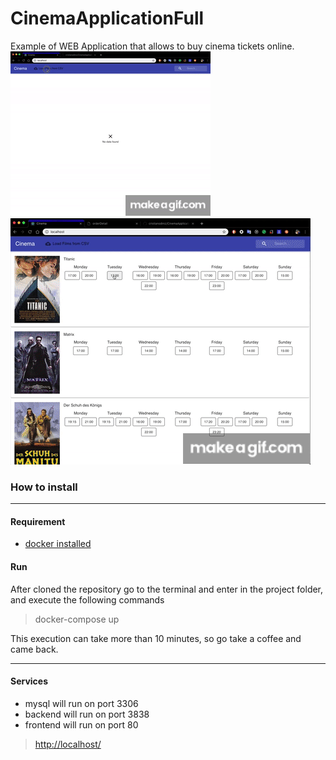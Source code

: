 # CinemaApplicationFull
Example of WEB Application that allows to buy cinema tickets online.
![](https://raw.githubusercontent.com/cristianodiniz/CinemaApplicationFull/master/imgs/function1.gif)
![](https://raw.githubusercontent.com/cristianodiniz/CinemaApplicationFull/master/imgs/function2.gif)


### How to install
_____

#### Requirement

- [docker installed](https://www.docker.com "docker installed")


#### Run

After cloned the repository go to the terminal and enter in the project folder, and execute the following commands

> docker-compose up

This execution can take more than 10 minutes, so go take a coffee and came back.

_____

#### Services

- mysql will run on port 3306
- backend will run on port 3838
- frontend will run on port 80

> [http://localhost/](http://localhost/ "http://localhost/")

